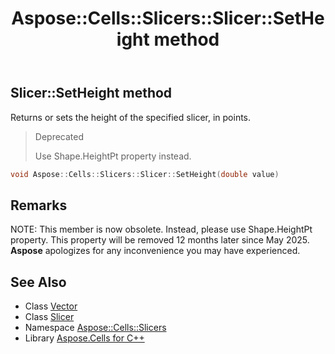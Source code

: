 ﻿---
title: Aspose::Cells::Slicers::Slicer::SetHeight method
linktitle: SetHeight
second_title: Aspose.Cells for C++ API Reference
description: 'Aspose::Cells::Slicers::Slicer::SetHeight method. Returns or sets the height of the specified slicer, in points in C++.'
type: docs
weight: 4500
url: /cpp/aspose.cells.slicers/slicer/setheight/
---
## Slicer::SetHeight method


Returns or sets the height of the specified slicer, in points.


>Deprecated
>
>Use Shape.HeightPt property instead. 
```cpp
void Aspose::Cells::Slicers::Slicer::SetHeight(double value)
```

## Remarks


NOTE: This member is now obsolete. Instead, please use Shape.HeightPt property. This property will be removed 12 months later since May 2025. **Aspose** apologizes for any inconvenience you may have experienced.


## See Also

* Class [Vector](../../../aspose.cells/vector/)
* Class [Slicer](../)
* Namespace [Aspose::Cells::Slicers](../../)
* Library [Aspose.Cells for C++](../../../)
